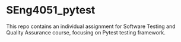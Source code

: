 # SEng4051_pytest
This repo contains an individual assignment for Software Testing and Quality Assurance course, focusing on Pytest testing framework.
